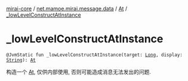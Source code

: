 [mirai-core](../../index.md) / [net.mamoe.mirai.message.data](../index.md) / [At](index.md) / [_lowLevelConstructAtInstance](./_low-level-construct-at-instance.md)

# _lowLevelConstructAtInstance

`@JvmStatic fun _lowLevelConstructAtInstance(target: `[`Long`](https://kotlinlang.org/api/latest/jvm/stdlib/kotlin/-long/index.html)`, display: `[`String`](https://kotlinlang.org/api/latest/jvm/stdlib/kotlin/-string/index.html)`): `[`At`](index.md)

构造一个 [At](index.md), 仅供内部使用, 否则可能造成消息无法发出的问题.

